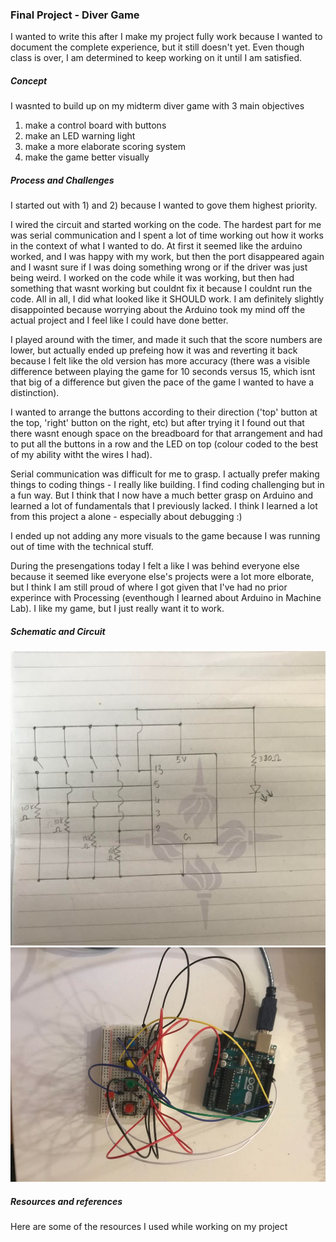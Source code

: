 ### Final Project - Diver Game

I wanted to write this after I make my project fully work because I wanted to document the complete experience, but it still doesn't yet. Even though class is over, I am determined to keep working on it until I am satisfied.

##### Concept

I wasnted to build up on my midterm diver game with 3 main objectives 

1) make a control board with buttons
2) make an LED warning light 
3) make a more elaborate scoring system
4) make the game better visually

##### Process and Challenges 

I started out with 1) and 2) because I wanted to gove them highest priority.

I wired the circuit and started working on the code. The hardest part for me was serial communication and I spent a lot of time working out how it works in the context
of what I wanted to do. At first it seemed like the arduino worked, and I was happy with my work, but then the port disappeared again and I wasnt sure if I was doing something wrong or if the driver was just being weird. I worked on the code while it was working, but then had something that wasnt working but couldnt fix it because I couldnt run the code. All in all, I did what looked like it SHOULD work. I am definitely slightly disappointed because worrying about the Arduino took my mind off the actual project and I feel like I could have done better. 

I played around with the timer, and made it such that the score numbers are lower, but actually ended up prefeing how it was and reverting it back because I felt like the old version has more accuracy (there was a visible difference between playing the game for 10 seconds versus 15, which isnt that big of a difference but given the pace of the game I wanted to have a distinction). 

I wanted to arrange the buttons according to their direction ('top' button at the top, 'right' button on the right, etc) but after trying it I found out that there wasnt enough space on the breadboard for that arrangement and had to put all the buttons in a row and the LED on top (colour coded to the best of my ability witht the wires I had).

Serial communication was difficult for me to grasp. I actually prefer making things to coding things - I really like building. I find coding challenging but in a fun way. But I think that I now have a much better grasp on Arduino and learned a lot of fundamentals that I previously lacked. I think I learned a lot from this project a alone - especially about debugging :)

I ended up not adding any more visuals to the game because I was running out of time with the technical stuff. 

During the presengations today I felt a like I was behind everyone else because it seemed like everyone else's projects were a lot more elborate, but I think I am still proud of where I got given that I've had no prior experince with Processing (eventhough I learned about Arduino in Machine Lab). I like my game, but I just really want it to work.

##### Schematic and Circuit
![](im6.JPG)
![](im7.JPG)

##### Resources and references 

Here are some of the resources I used while working on my project



